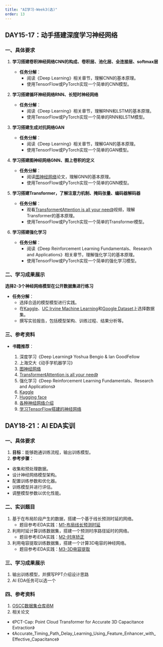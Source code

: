 ```yaml
---
title: "AI学习-Week3(选)"
order: 13
---
```


## DAY15-17：动手搭建深度学习神经网络

### 一、具体要求

1. **学习搭建卷积神经网络CNN的构成、卷积层、池化层、全连接层、softmax层**
   - **任务分解**：
     - 阅读《Deep Learning》相关章节，理解CNN的基本原理。
     - 使用TensorFlow或PyTorch实现一个简单的CNN模型。

2. **学习搭建循环神经网络RNN、长短时神经网络**
   - **任务分解**：
     - 阅读《Deep Learning》相关章节，理解RNN和LSTM的基本原理。
     - 使用TensorFlow或PyTorch实现一个简单的RNN和LSTM模型。

3. **学习搭建生成对抗网络GAN**
   - **任务分解**：
     - 阅读《Deep Learning》相关章节，理解GAN的基本原理。
     - 使用TensorFlow或PyTorch实现一个简单的GAN模型。

4. **学习搭建图神经网络GNN、图上卷积的定义**
   - **任务分解**：
     - 阅读[图神经网络](http://arxiv.org/pdf/1609.02907)论文，理解GNN的基本原理。
     - 使用TensorFlow或PyTorch实现一个简单的GNN模型。

5. **学习搭建Transformer，了解注意力机制、掩码张量、编码器解码器**
   - **任务分解**：
     - 观看[Transformer《Attention is all your need》](https://www.bilibili.com/video/BV16U4y1g7mk/?spm_id_from=333.999.0.0&vd_source=31642488dcc2db7a9779c05c640148c2)视频，理解Transformer的基本原理。
     - 使用TensorFlow或PyTorch实现一个简单的Transformer模型。

6. **学习搭建强化学习**
   - **任务分解**：
     - 阅读《Deep Reinforcement Learning Fundamentals、Research and Applications》相关章节，理解强化学习的基本原理。
     - 使用TensorFlow或PyTorch实现一个简单的强化学习模型。

### 二、学习成果展示

   **选择2-3个神经网络模型在公开数据集进行练习**

   - **任务分解**：
     - 选择合适的模型模型进行实践。
     - 在[Kaggle](https://www.kaggle.com/datasets)、[UC Irvine Machine Learning](https://archive.ics.uci.edu/)和[Google Dataset](https://datasetsearch.research.google.com/)上选择数据集。
     - 撰写实验报告，包括模型架构、训练过程、结果分析等。

### 三、参考资料

- **书籍推荐**：

   1. 深度学习《Deep Learning》 Yoshua Bengio & Ian GoodFellow
   2. 上海交大《动手学机器学习》
   3. [图神经网络](http://arxiv.org/pdf/1609.02907)
   4. [Transformer《Attention is all your need》](https://www.bilibili.com/video/BV16U4y1g7mk/?spm_id_from=333.999.0.0&vd_source=31642488dcc2db7a9779c05c640148c2)
   5. 强化学习《Deep Reinforcement Learning Fundamentals、Research and Applications》
   6. [Kaggle](https://www.kaggle.com)
   7. [Hugging face](https://huggingface.co/)
   8. [各种神经网络介绍](https://www.asimovinstitute.org/neural-network-zoo/)
   9. [学习TensorFlow搭建的神经网络](https://playground.tensorflow.org/)


## DAY18-21：AI EDA实训
### 一、具体要求

1. **目标**：能够跑通训练流程，输出训练模型。
2.  **参考步骤**：
  - 收集和预处理数据。
  - 设计神经网络模型架构。
  - 配置训练参数和优化器。
  - 训练模型并进行评估。
  - 调整模型参数以优化性能。

### 二、实训题目
1. 基于在布局阶段产生的数据，搭建一个基于线长预测时延的网络。
   - 题目参考iEDA实践：[M1-布局线长预测时延](/train/practice/models/m1.md)
2. 利用时延计算训练数据集，搭建一个预测时序路径延时的网络。
   - 题目参考iEDA实践：[M2-时序矫正](/train/practice/models/m2.md)
3. 利用电容提取训练数据集，搭建一个计算3D电容的神经网络。
   - 题目参考iEDA实践：[M3-3D电容提取](/train/practice/models/m3.md)
   
### 三、学习成果展示

1. 输出训练模型，并撰写PPT介绍设计思路
2. AI EDA任务可以选一个

### 四、参考资料
1. [OSCC数据集仓库iBM](https://gitee.com/oscc-project/i-bm)
2. 相关论文 
 - 《PCT-Cap: Point Cloud Transformer for Accurate 3D Capacitance Extraction》 
 - 《Accurate_Timing_Path_Delay_Learning_Using_Feature_Enhancer_with_Effective_Capacitance》